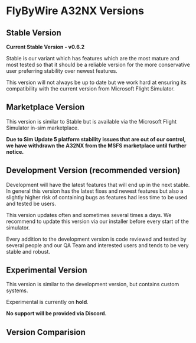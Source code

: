 # FlyByWire A32NX Versions

## Stable Version

**Current Stable Version - v0.6.2**

Stable is our variant which has features which are the most mature and most tested so that it should be a reliable version for the more conservative user preferring stability over newest features.

 This version will not always be up to date but we work hard at ensuring its compatibility with the current version from Microsoft Flight Simulator.

## Marketplace Version

This version is similar to Stable but is available via the Microsoft Flight Simulator in-sim marketplace.

**Due to Sim Update 5 platform stability issues that are out of our control, we have withdrawn the A32NX from the MSFS marketplace until further notice.**

## Development Version (recommended version)

 Development will have the latest features that will end up in the next stable. In general this version has the latest fixes and newest features but also a slightly higher risk of containing bugs as features had less time to be used and tested be users.

This version updates often and sometimes several times a days. We recommend to update this version via our installer before every start of the simulator.

Every addition to the development version is code reviewed and tested by several people and our QA Team and interested users and tends to be very stable and robust.

## Experimental Version

This version is similar to the development version, but contains custom systems.

Experimental is currently on **hold**.

**No support will be provided via Discord.**

## Version Comparision

